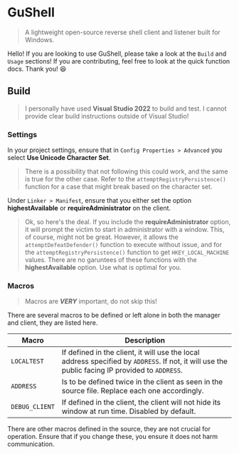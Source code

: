 # GuShell
> A lightweight open-source reverse shell client and listener built for Windows.

Hello! If you are looking to use GuShell, please take a look at the `Build` and `Usage` sections!
If you are contributing, feel free to look at the quick function docs. Thank you! 😆

## Build
> I personally have used **Visual Studio 2022** to build and test. I cannot provide clear build instructions outside of Visual Studio!
### Settings
In your project settings, ensure that in `Config Properties > Advanced` you select **Use Unicode Character Set**.
> There is a possibility that not following this could work, and the same is true for the other case. Refer to the `attemptRegistryPersistence()`
> function for a case that might break based on the character set.

Under `Linker > Manifest`, ensure that you either set the option **highestAvailable** or **requireAdministrator** on the client.

> Ok, so here's the deal. If you include the **requireAdministrator** option, it will prompt the victim to start in administrator with a window.
> This, of course, might not be great. However, it allows the `attemptDefeatDefender()` function to execute without issue, and for the `attemptRegistryPersistence()`
> function to get `HKEY_LOCAL_MACHINE` values. There are no garuntees of these functions with the **highestAvailable** option. Use what is optimal for you.
### Macros

> Macros are _**VERY**_ important, do not skip this!

There are several macros to be defined or left alone in both the manager and client, they are listed here.

| Macro | Description |
| --- | --- |
| `LOCALTEST` | If defined in the client, it will use the local address specified by `ADDRESS`. If not, it will use the public facing IP provided to `ADDRESS`. |
| `ADDRESS` | Is to be defined twice in the client as seen in the source file. Replace each one accordingly. |
| `DEBUG_CLIENT` | If defined in the client, the client will not hide its window at run time. Disabled by default. |

There are other macros defined in the source, they are not crucial for operation. Ensure that if you change these, you ensure it does not harm communication.

